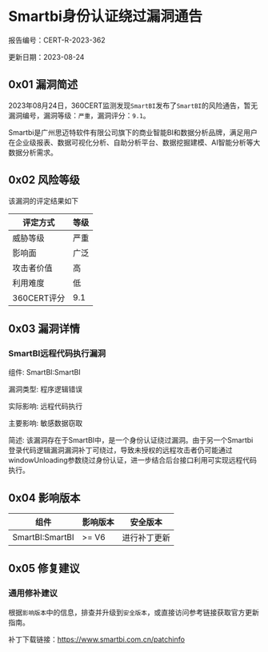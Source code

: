 # Smartbi身份认证绕过漏洞通告

报告编号：CERT-R-2023-362

更新日期：2023-08-24

## 0x01  漏洞简述

2023年08月24日，360CERT监测发现`SmartBI`发布了`SmartBI`的风险通告，暂无漏洞编号，漏洞等级：`严重`，漏洞评分：`9.1`。

Smartbi是广州思迈特软件有限公司旗下的商业智能BI和数据分析品牌，满足用户在企业级报表、数据可视化分析、自助分析平台、数据挖掘建模、AI智能分析等大数据分析需求。

## 0x02  风险等级

该漏洞的评定结果如下

| 评定方式    | 等级 |
| ----------- | ---- |
| 威胁等级    | 严重 |
| 影响面      | 广泛 |
| 攻击者价值  | 高   |
| 利用难度    | 低   |
| 360CERT评分 | 9.1  |

## 0x03  漏洞详情

### SmartBI远程代码执行漏洞

组件: SmartBI:SmartBI

漏洞类型: 程序逻辑错误

实际影响: 远程代码执行

主要影响: 敏感数据窃取

简述: 该漏洞存在于SmartBI中，是一个身份认证绕过漏洞。由于另一个Smartbi 登录代码逻辑漏洞漏洞补丁可绕过，导致未授权的远程攻击者仍可能通过windowUnloading参数绕过身份认证，进一步结合后台接口利用可实现远程代码执行。

## 0x04  影响版本

| 组件            | 影响版本 | 安全版本     |
| --------------- | -------- | ------------ |
| SmartBI:SmartBI | >= V6    | 进行补丁更新 |

## 0x05  修复建议

### 通用修补建议

根据`影响版本`中的信息，排查并升级到`安全版本`，或直接访问参考链接获取官方更新指南。

补丁下载链接：https://www.smartbi.com.cn/patchinfo